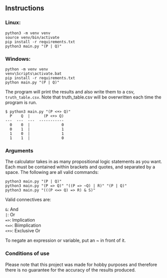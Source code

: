 ## Instructions
### Linux:
```shell
python3 -m venv venv
source venv/bin/activate
pip install -r requirements.txt
python3 main.py "(P | Q)"
```
### Windows:
```shell
python -m venv venv
venv\Scripts\activate.bat
pip install -r requirements.txt
python main.py "(P | Q)"
```

The program will print the results and also write them to a csv, `truth_table.csv`.
Note that truth_table.csv will be overwritten each time the program is run.

```
$ python3 main.py "(P <+> Q)"
  P    Q  |      (P <+> Q)
---  ---  ---  -----------
  0    0  |              0
  0    1  |              1
  1    0  |              1
  1    1  |              0
```

### Arguments
The calculator takes in as many propositional logic statements as you want.
Each must be contained within brackets and quotes, and separated by a space.
The following are all valid commands:
```shell
python3 main.py "(P | Q)"
python3 main.py "(P => Q)" "((P => ~Q) | R)" "(P | Q)"
python3 main.py "(((P <=> Q) => R) & S)"
```

Valid connectives are:

`&`: And
<br>
`|`: Or
<br>
`=>`: Implication
<br>
`<=>`: Biimplication
<br>
`<+>`: Exclusive Or

To negate an expression or variable, put an ~ in front of it.

### Conditions of use
Please note that this project was made for hobby purposes and therefore there is no guarantee for
the accuracy of the results produced.
